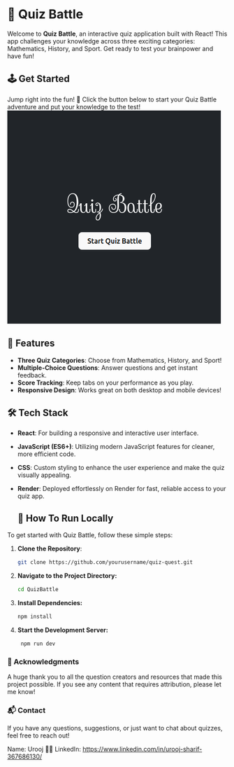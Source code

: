 # 🧠 Quiz  Battle

Welcome to **Quiz Battle**, an interactive quiz application built with React! This app challenges your knowledge across three exciting categories: Mathematics, History, and Sport. Get ready to test your brainpower and have fun!

## 🕹️ Get Started
Jump right into the fun! 🎉 Click the button below to start your Quiz Battle adventure and put your knowledge to the test! <br>
[![Play Quiz](./src/assets/ss.png)](https://quiz-2jyo.onrender.com/)


## 🌟 Features
- **Three Quiz Categories**: Choose from Mathematics, History, and Sport!
- **Multiple-Choice Questions**: Answer questions and get instant feedback.
- **Score Tracking**: Keep tabs on your performance as you play.
- **Responsive Design**: Works great on both desktop and mobile devices!

## 🛠️ Tech Stack
- **React**: For building a responsive and interactive user interface.
- **JavaScript (ES6+)**: Utilizing modern JavaScript features for cleaner, more efficient code.
- **CSS**: Custom styling to enhance the user experience and make the quiz visually appealing.
- **Render**: Deployed effortlessly on Render for fast, reliable access to your quiz app.

  ## 🚀 How To Run Locally
To get started with Quiz Battle, follow these simple steps:

1. **Clone the Repository**:  
   ```bash
   git clone https://github.com/yourusername/quiz-quest.git
   
2. **Navigate to the Project Directory:**
    ```bash
    cd QuizBattle

3. **Install Dependencies:**
   ```bash
   npm install
   
4. **Start the Development Server:**
   ```bash
    npm run dev

### 🙏 Acknowledgments
A huge thank you to all the question creators and resources that made this project possible. If you see any content that requires attribution, please let me know!

### 📬 Contact
If you have any questions, suggestions, or just want to chat about quizzes, feel free to reach out!

Name: Urooj 👩‍💻
LinkedIn: https://www.linkedin.com/in/urooj-sharif-367686130/

